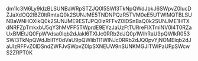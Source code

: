 dm1lc3M6Ly9ldzBLSUNBaWRpSTZJQ0l5SWl3TkNpQWdJbkJ6SWpvZ0lucDZJaXdOQ2lBZ0ltRmtaQ0k2SUNJME5TNDNPQzR5TVM0eE5UTWlMQTBLSUNBaWNHOXlkQ0k2SUNJME9ESTJPQ0lzRFFvZ0lDSnBaQ0k2SUNJME1HTXdNRFZpTmkxbU5qY3hMVFF5TWprdE9EYzJaUzFtTURreFlXTmlNV0l4T0RZaUxBMEtJQ0FpWVdsa0lqb2dJakl6TXlJc0RRb2dJQ0p1WlhRaU9pQWlkR053SWl3TkNpQWdJblI1Y0dVaU9pQWlibTl1WlNJc0RRb2dJQ0pvYjNOMElqb2dJaUlzRFFvZ0lDSndZWFJvSWpvZ0lpSXNEUW9nSUNKMGJITWlPaUFpSWcwS2ZRPT0K

